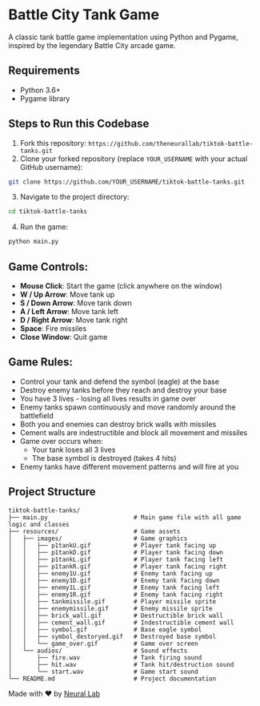 # Battle City Tank Game

A classic tank battle game implementation using Python and Pygame, inspired by the legendary Battle City arcade game.

## Requirements

- Python 3.6+
- Pygame library

## Steps to Run this Codebase

1. Fork this repository: `https://github.com/theneurallab/tiktok-battle-tanks.git`
2. Clone your forked repository (replace `YOUR_USERNAME` with your actual GitHub username):

```bash
git clone https://github.com/YOUR_USERNAME/tiktok-battle-tanks.git
```

3. Navigate to the project directory:

```bash
cd tiktok-battle-tanks
```

4. Run the game:

```bash
python main.py
```

## Game Controls:

- **Mouse Click**: Start the game (click anywhere on the window)
- **W / Up Arrow**: Move tank up
- **S / Down Arrow**: Move tank down
- **A / Left Arrow**: Move tank left
- **D / Right Arrow**: Move tank right
- **Space**: Fire missiles
- **Close Window**: Quit game

## Game Rules:

- Control your tank and defend the symbol (eagle) at the base
- Destroy enemy tanks before they reach and destroy your base
- You have 3 lives - losing all lives results in game over
- Enemy tanks spawn continuously and move randomly around the battlefield
- Both you and enemies can destroy brick walls with missiles
- Cement walls are indestructible and block all movement and missiles
- Game over occurs when:
  - Your tank loses all 3 lives
  - The base symbol is destroyed (takes 4 hits)
- Enemy tanks have different movement patterns and will fire at you

## Project Structure

```
tiktok-battle-tanks/
├── main.py                        # Main game file with all game logic and classes
├── resources/                     # Game assets
│   ├── images/                    # Game graphics
│   │   ├── p1tankU.gif            # Player tank facing up
│   │   ├── p1tankD.gif            # Player tank facing down
│   │   ├── p1tankL.gif            # Player tank facing left
│   │   ├── p1tankR.gif            # Player tank facing right
│   │   ├── enemy1U.gif            # Enemy tank facing up
│   │   ├── enemy1D.gif            # Enemy tank facing down
│   │   ├── enemy1L.gif            # Enemy tank facing left
│   │   ├── enemy1R.gif            # Enemy tank facing right
│   │   ├── tankmissile.gif        # Player missile sprite
│   │   ├── enemymissile.gif       # Enemy missile sprite
│   │   ├── brick_wall.gif         # Destructible brick wall
│   │   ├── cement_wall.gif        # Indestructible cement wall
│   │   ├── symbol.gif             # Base eagle symbol
│   │   ├── symbol_destoryed.gif   # Destroyed base symbol
│   │   └── game_over.gif          # Game over screen
│   └── audios/                    # Sound effects
│       ├── fire.wav               # Tank firing sound
│       ├── hit.wav                # Tank hit/destruction sound
│       └── start.wav              # Game start sound
└── README.md                      # Project documentation
```

Made with ❤️ by [Neural Lab](https://theneurallab.com)
